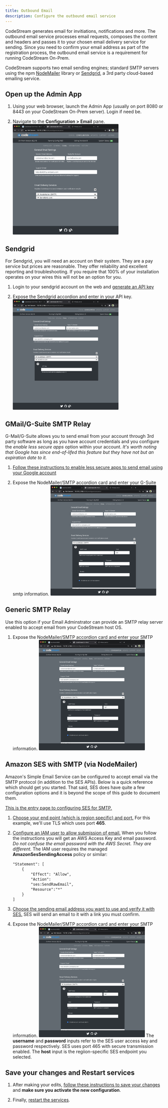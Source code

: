 ```yaml
---
title: Outbound Email
description: Configure the outbound email service
---
```


CodeStream generates email for invitiations, notifications and more. The
outbound email service processes email requests, composes the content and
headers and passes it to your chosen email delivery service for sending. Since
you need to confirm your email address as part of the registration process, the
outbound email service is a requirement for running CodeStream On-Prem.

CodeStream supports two email sending engines; standard SMTP servers using the
npm [NodeMailer](https://www.npmjs.com/package/nodemailer) library or
[Sendgrid](https://sendgrid.com), a 3rd party cloud-based emailing service.

## Open up the Admin App

1.  Using your web browser, launch the Admin App (usually on port 8080 or 8443
    on your CodeStream On-Prem server). Login if need be.

1.	Navigate to the **Configuration > Email** pane.
	<img src="../assets/images/adminapp/orig/CfgEmail.png" height="350" />

## Sendgrid

For Sendgrid, you will need an account on their system. They are a pay service
but prices are reasonable. They offer reliability and excellent reporting and
troubleshooting. If you require that 100% of your installation operates on your
wires this will not be an option for you.

1. Login to your sendgrid account on the web and [generate an API
   key](https://app.sendgrid.com/settings/api_keys)

1.  Expose the Sendgrid accordion and enter in your API key.
	<img src="../assets/images/adminapp/orig/CfgEmailSendgrid.png" height="350" />

## GMail/G-Suite SMTP Relay

G-Mail/G-Suite allows you to send email from your account through 3rd party
software as long as you have account credentials and you configure the _enable
less secure apps_ option within your account. _It's worth noting that Google has
since end-of-lifed this feature but they have not but an expiration date to it._

1. [Follow these instructions to enable less secure apps to send email using
   your Google account](https://support.google.com/accounts/answer/6010255)

1.  Expose the NodeMailer/SMTP accordion card and enter your G-Suite smtp
    information.
	<img src="../assets/images/adminapp/orig/CfgEmailSMTP.png" height="350" />

## Generic SMTP Relay

Use this option if your Email Adminstrator can provide an SMTP relay server
enabled to accept email from your CodeStream host OS.

1.  Expose the NodeMailer/SMTP accordion card and enter your SMTP information.
    <img src="../assets/images/adminapp/orig/CfgEmailSMTP.png" height="350" />

## Amazon SES with SMTP (via NodeMailer)

Amazon's Simple Email Service can be configured to accept email via the SMTP
protocol (in addition to the SES APIs). Below is a quick reference which should
get you started. That said, SES does have quite a few configuration options and
it is beyond the scope of this guide to document them.

[This is the entry page to configuring SES for
SMTP.](https://docs.aws.amazon.com/ses/latest/DeveloperGuide/send-email-smtp.html)

1. [Choose your end point (which is region specific) and
    port.](https://docs.aws.amazon.com/ses/latest/DeveloperGuide/smtp-connect.html)
    For this example, we'll use TLS which uses port **465**.

1. [Configure an IAM user to allow submission of
    email.](https://docs.aws.amazon.com/ses/latest/DeveloperGuide/smtp-credentials.html)
    When you follow the instructions you will get an AWS Access Key and email
    password. _Do not confuse the email password with the AWS Secret. They are
    different._  The IAM user requires the managed **AmazonSesSendingAccess**
    policy or similar:
	```
	"Statement": [
		{
			"Effect": "Allow",
			"Action":
			"ses:SendRawEmail",
			"Resource":"*"
		}
	]
	```

1. [Choose the sending email address you want to use and verify it with
   SES.](https://docs.aws.amazon.com/ses/latest/DeveloperGuide/verify-email-addresses-procedure.html)
   SES will send an email to it with a link you must confirm.

1.  Expose the NodeMailer/SMTP accordion card and enter your SMTP information.
    <img src="../assets/images/adminapp/orig/CfgEmailSMTP.png" height="350" />
    The **username** and **password** inputs refer to the SES user access key
    and password respectively. SES uses port 465 with secure transmission enabled.
    The **host** input is the regiion-specific SES endpoint you selected.

## Save your changes and Restart services

1.  After making your edits, [follow these instructions to save your
    changes](../adminapp/#saving-and-activating-changes) and **make sure you
    activate the new configuration**.

1.  Finally, [restart the services](../configs/single-host-linux/#retart-the-services).

